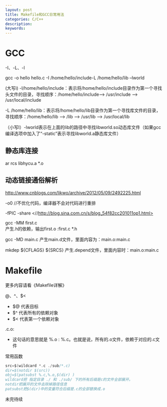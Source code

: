 ```yaml
---
layout: post
title: Makefile和GCC日常用法
categories: C/C++
description: 
keywords: 
---
```



# GCC

-I、-L、-l

gcc -o hello hello.c -I /home/hello/include-L /home/hello/lib –lworld

(大写i) -I/home/hello/include：表示将/home/hello/include目录作为第一个寻找头文件的目录，寻找顺序：/home/hello/include--> /usr/include --> /usr/local/include

-L /home/hello/lib：表示将/home/hello/lib目录作为第一个寻找库文件的目录，寻找顺序：/home/hello/lib --> /lib --> /usr/lib --> /usr/local/lib

（小写l）-lworld表示在上面的lib的路径中寻找libworld.so动态库文件（如果gcc编译选项中加入了“-static”表示寻找libworld.a静态库文件）

## 静态库连接

ar rcs libhycu.a *.o

## 动态链接通俗解析

<http://www.cnblogs.com/likwo/archive/2012/05/09/2492225.html>

-o0  //不优化代码，编译器不会对代码进行重排

-fPIC -share <//http://blog.sina.com.cn/s/blog_54f82cc201011op1.html>

gcc -MM first.c  
产生.h的依赖，输出first.o :first.c *.h

gcc -MD main.c
产生main.d文件，里面内容为：main.o:main.c

mkdep ${CFLAGS} ${SRCS}
产生.depend文件，里面内容时：main.o:main.c




# Makefile

更多内容请看《Makefile详解》

$@、$^、$<

- $@ 代表目标
- $^ 代表所有的依赖对象
- $< 代表第一个依赖对象


.c.o:
- 这句话的意思就是 %.o : %.c。也就是说，所有的.o文件，依赖于对应的.c文件

常用函数 
```c
src=$(wildcard *.c ./sub/*.c)
dir=$(notdir $(src))
obj=$(patsubst %.c,%.o,$(dir) )
wildcard把 指定目录 ./ 和 ./sub/ 下的所有后缀是c的文件全部展开。
notdir把展开的文件去除掉路径信息
patsubst把$(dir)中的变量符合后缀是.c的全部替换成.o
```



未完待续




